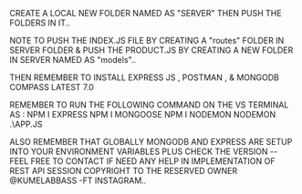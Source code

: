 CREATE A LOCAL NEW FOLDER NAMED AS "SERVER" THEN PUSH THE FOLDERS IN IT..

NOTE TO PUSH THE INDEX.JS FILE BY CREATING A "routes" FOLDER IN SERVER FOLDER & PUSH THE PRODUCT.JS BY CREATING A NEW FOLDER IN SERVER NAMED AS "models"..

THEN REMEMBER TO INSTALL EXPRESS JS , POSTMAN , & MONGODB COMPASS LATEST 7.0 

REMEMBER TO RUN THE FOLLOWING COMMAND ON THE VS TERMINAL AS :
NPM I EXPRESS
NPM I MONGOOSE
NPM I NODEMON
NODEMON .\APP.JS

ALSO REMEMBER THAT GLOBALLY MONGODB AND EXPRESS ARE SETUP INTO YOUR ENVIRONMENT VARIABLES PLUS CHECK THE VERSION --
FEEL FREE TO CONTACT IF NEED ANY HELP IN IMPLEMENTATION OF REST API SESSION 
COPYRIGHT TO THE RESERVED OWNER @KUMELABBASS -FT INSTAGRAM..
